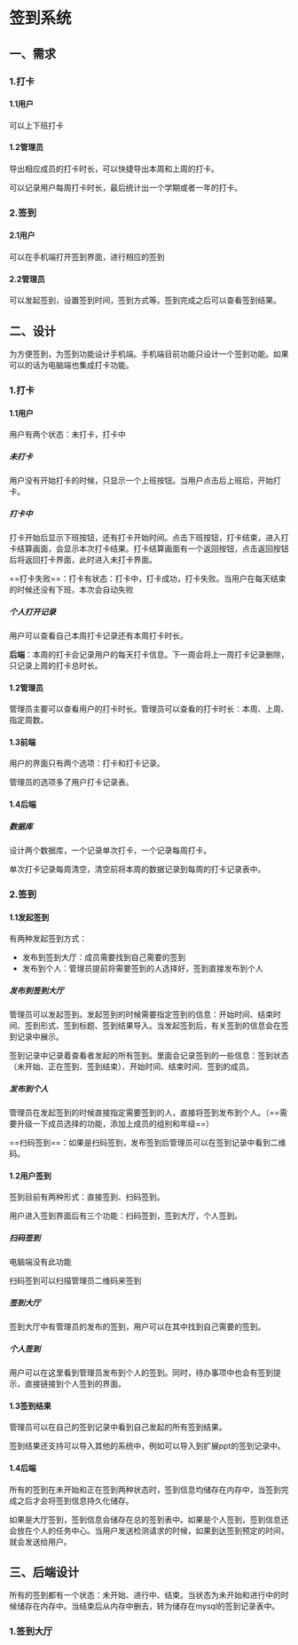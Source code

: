 # 签到系统

## 一、需求

### 1.打卡

#### 1.1用户

可以上下班打卡

#### 1.2管理员

导出相应成员的打卡时长，可以快捷导出本周和上周的打卡。

可以记录用户每周打卡时长，最后统计出一个学期或者一年的打卡。

### 2.签到

#### 2.1用户

可以在手机端打开签到界面，进行相应的签到

#### 2.2管理员

可以发起签到，设置签到时间，签到方式等。签到完成之后可以查看签到结果。

## 二、设计

为方便签到，为签到功能设计手机端。手机端目前功能只设计一个签到功能。如果可以的话为电脑端也集成打卡功能。

### 1.打卡

#### 1.1用户

用户有两个状态：未打卡，打卡中

##### 未打卡

用户没有开始打卡的时候，只显示一个上班按钮。当用户点击后上班后，开始打卡。

##### 打卡中

打卡开始后显示下班按钮，还有打卡开始时间。点击下班按钮，打卡结束，进入打卡结算画面，会显示本次打卡结果。打卡结算画面有一个返回按钮，点击返回按钮后将返回打卡界面，此时进入未打卡界面。

==打卡失败==：打卡有状态：打卡中，打卡成功，打卡失败。当用户在每天结束的时候还没有下班，本次会自动失败

##### 个人打开记录

用户可以查看自己本周打卡记录还有本周打卡时长。

**后端**：本周的打卡会记录用户的每天打卡信息。下一周会将上一周打卡记录删除，只记录上周的打卡总时长。

#### 1.2管理员

管理员主要可以查看用户的打卡时长。管理员可以查看的打卡时长：本周、上周、指定周数。

#### 1.3前端

用户的界面只有两个选项：打卡和打卡记录。

管理员的选项多了用户打卡记录表。

#### 1.4后端

##### 数据库

设计两个数据库，一个记录单次打卡，一个记录每周打卡。

单次打卡记录每周清空，清空前将本周的数据记录到每周的打卡记录表中。

### 2.签到

#### 1.1发起签到

有两种发起签到方式：

+ 发布到签到大厅：成员需要找到自己需要的签到
+ 发布到个人：管理员提前将需要签到的人选择好，签到直接发布到个人

##### 发布到签到大厅

管理员可以发起签到。发起签到的时候需要指定签到的信息：开始时间、结束时间、签到形式、签到标题、签到结果导入。当发起签到后，有关签到的信息会在签到记录中展示。

签到记录中记录着查看者发起的所有签到。里面会记录签到的一些信息：签到状态（未开始、正在签到、签到结束）、开始时间、结束时间、签到的成员。

##### 发布到个人

管理员在发起签到的时候直接指定需要签到的人，直接将签到发布到个人。（==需要升级一下成员选择的功能，添加上成员的组别和年级==）



==扫码签到==：如果是扫码签到，发布签到后管理员可以在签到记录中看到二维码。

#### 1.2用户签到

签到目前有两种形式：直接签到、扫码签到。

用户进入签到界面后有三个功能：扫码签到，签到大厅，个人签到。

##### 扫码签到

电脑端没有此功能

扫码签到可以扫描管理员二维码来签到

##### 签到大厅

签到大厅中有管理员的发布的签到，用户可以在其中找到自己需要的签到。

##### 个人签到

用户可以在这里看到管理员发布到个人的签到。同时，待办事项中也会有签到提示，直接链接到个人签到的界面。

#### 1.3签到结果

管理员可以在自己的签到记录中看到自己发起的所有签到结果。

签到结果还支持可以导入其他的系统中，例如可以导入到扩展ppt的签到记录中。

#### 1.4后端

所有的签到在未开始和正在签到两种状态时，签到信息均储存在内存中，当签到完成之后才会将签到信息持久化储存。

如果是大厅签到，签到信息会储存在总的签到表中。如果是个人签到，签到信息还会放在个人的任务中心。当用户发送检测请求的时候，如果到达签到预定的时间，就会发送给用户。



## 三、后端设计

所有的签到都有一个状态：未开始、进行中、结束。当状态为未开始和进行中的时候储存在内存中。当结束后从内存中删去，转为储存在mysql的签到记录表中。

### 1.签到大厅



